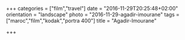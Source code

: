 +++
categories = ["film","travel"]
date = "2016-11-29T20:25:48+02:00"
orientation = "landscape"
photo = "2016-11-29-agadir-imourane"
tags = ["maroc","film","kodak","portra 400"]
title = "Agadir-Imourane"

+++
